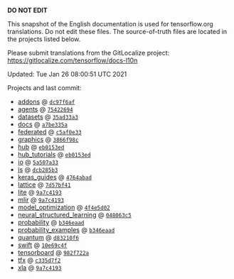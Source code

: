 __DO NOT EDIT__

This snapshot of the English documentation is used for tensorflow.org
translations. Do not edit these files. The source-of-truth files are located in
the projects listed below.

Please submit translations from the GitLocalize project: https://gitlocalize.com/tensorflow/docs-l10n

Updated: Tue Jan 26 08:00:51 UTC 2021

Projects and last commit:

- [addons](https://github.com/tensorflow/addons/tree/master/docs) @ <a href='https://github.com/tensorflow/addons/commit/dc97f6afd54563ec45d99ad3112aabe9d177c42a'><code>dc97f6af</code></a>
- [agents](https://github.com/tensorflow/agents/tree/master/docs) @ <a href='https://github.com/tensorflow/agents/commit/754226949c99108ef22cbf8009e8c40efbbc7b5a'><code>75422694</code></a>
- [datasets](https://github.com/tensorflow/datasets/tree/master/docs) @ <a href='https://github.com/tensorflow/datasets/commit/35ad33a32aba77a1b26b9937aa2c52e9549a313d'><code>35ad33a3</code></a>
- [docs](https://github.com/tensorflow/docs/tree/master/site/en) @ <a href='https://github.com/tensorflow/docs/commit/a7be335a8581d61c3362ed13f3bdeb786241c5c4'><code>a7be335a</code></a>
- [federated](https://github.com/tensorflow/federated/tree/master/docs) @ <a href='https://github.com/tensorflow/federated/commit/c5af0e335b234dbf4ec48429ea5b63712a7c9f29'><code>c5af0e33</code></a>
- [graphics](https://github.com/tensorflow/graphics/tree/master/tensorflow_graphics/g3doc) @ <a href='https://github.com/tensorflow/graphics/commit/3866f98c8ba477b584665060cff99ed8dd70857a'><code>3866f98c</code></a>
- [hub](https://github.com/tensorflow/hub/tree/master/docs) @ <a href='https://github.com/tensorflow/hub/commit/eb0153ed7b750324a77e9d923a47d6357ddc5288'><code>eb0153ed</code></a>
- [hub_tutorials](https://github.com/tensorflow/hub/tree/master/examples/colab) @ <a href='https://github.com/tensorflow/hub/commit/eb0153ed7b750324a77e9d923a47d6357ddc5288'><code>eb0153ed</code></a>
- [io](https://github.com/tensorflow/io/tree/master/docs) @ <a href='https://github.com/tensorflow/io/commit/5a507a337137c14b26e52cd94b7d59e3eed6587d'><code>5a507a33</code></a>
- [js](https://github.com/tensorflow/tfjs-website/tree/master/docs) @ <a href='https://github.com/tensorflow/tfjs-website/commit/dcb285b3abac2f8467d0d91a2962afca30ebc768'><code>dcb285b3</code></a>
- [keras_guides](https://github.com/tensorflow/docs/tree/snapshot-keras/site/en/guide/keras) @ <a href='https://github.com/tensorflow/docs/commit/4764abad680f9698f8ba9ace121ac9d0d9cb69af'><code>4764abad</code></a>
- [lattice](https://github.com/tensorflow/lattice/tree/master/docs) @ <a href='https://github.com/tensorflow/lattice/commit/7d57bf41cd73dd8d8c546fb41f93ef7557f68fe3'><code>7d57bf41</code></a>
- [lite](https://github.com/tensorflow/tensorflow/tree/master/tensorflow/lite/g3doc) @ <a href='https://github.com/tensorflow/tensorflow/commit/9a7c41938923bc4cc15fe5ab0d5ebb87e1145021'><code>9a7c4193</code></a>
- [mlir](https://github.com/tensorflow/tensorflow/tree/master/tensorflow/compiler/mlir/g3doc) @ <a href='https://github.com/tensorflow/tensorflow/commit/9a7c41938923bc4cc15fe5ab0d5ebb87e1145021'><code>9a7c4193</code></a>
- [model_optimization](https://github.com/tensorflow/model-optimization/tree/master/tensorflow_model_optimization/g3doc) @ <a href='https://github.com/tensorflow/model-optimization/commit/4f4e5d02db5424d5cfcb822a8965023bf8d2011e'><code>4f4e5d02</code></a>
- [neural_structured_learning](https://github.com/tensorflow/neural-structured-learning/tree/master/g3doc) @ <a href='https://github.com/tensorflow/neural-structured-learning/commit/048063c5e7180c8224b823d85273254caf58948f'><code>048063c5</code></a>
- [probability](https://github.com/tensorflow/probability/tree/master/tensorflow_probability/g3doc) @ <a href='https://github.com/tensorflow/probability/commit/b346eaad182f526cc16ab7af336eb5753c855e69'><code>b346eaad</code></a>
- [probability_examples](https://github.com/tensorflow/probability/tree/master/tensorflow_probability/examples/jupyter_notebooks) @ <a href='https://github.com/tensorflow/probability/commit/b346eaad182f526cc16ab7af336eb5753c855e69'><code>b346eaad</code></a>
- [quantum](https://github.com/tensorflow/quantum/tree/master/docs) @ <a href='https://github.com/tensorflow/quantum/commit/d83210f643d45d3918ed5d41ce0b3f939e9ff135'><code>d83210f6</code></a>
- [swift](https://github.com/tensorflow/swift/tree/main/docs/site) @ <a href='https://github.com/tensorflow/swift/commit/10e69c4f074c25ef99817673c7217097f24fd5f2'><code>10e69c4f</code></a>
- [tensorboard](https://github.com/tensorflow/tensorboard/tree/master/docs) @ <a href='https://github.com/tensorflow/tensorboard/commit/982f722a4f9bd433f6819fb2dff79fa89c69300e'><code>982f722a</code></a>
- [tfx](https://github.com/tensorflow/tfx/tree/master/docs) @ <a href='https://github.com/tensorflow/tfx/commit/c335d7f26bf2b5fb913aa6baf05331eb35219c60'><code>c335d7f2</code></a>
- [xla](https://github.com/tensorflow/tensorflow/tree/master/tensorflow/compiler/xla/g3doc) @ <a href='https://github.com/tensorflow/tensorflow/commit/9a7c41938923bc4cc15fe5ab0d5ebb87e1145021'><code>9a7c4193</code></a>

